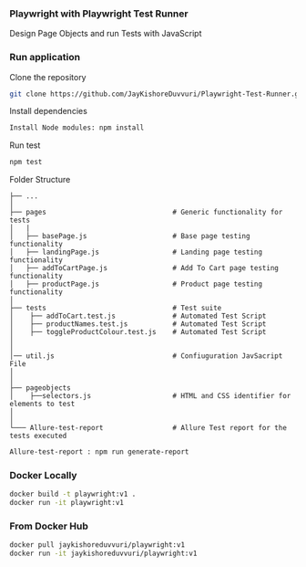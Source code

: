 ### Playwright with Playwright Test Runner 

Design Page Objects and run Tests with JavaScript

### Run application

Clone the repository
```bash
git clone https://github.com/JayKishoreDuvvuri/Playwright-Test-Runner.git
```

Install dependencies
```bash
Install Node modules: npm install
```

Run test
```bash
npm test
```

Folder Structure
 
    ├── ...
    │
    ├── pages                               # Generic functionality for tests
    │   |
    │   ├── basePage.js                     # Base page testing functionality
    │   ├── landingPage.js                  # Landing page testing functionality
    │   ├── addToCartPage.js                # Add To Cart page testing functionality
    │   ├── productPage.js                  # Product page testing functionality
    │
    ├── tests                               # Test suite
    │    ├── addToCart.test.js              # Automated Test Script     
    │    ├── productNames.test.js           # Automated Test Script
    │    ├── toggleProductColour.test.js    # Automated Test Script
    │
    │
    │── util.js                             # Confiuguration JavSacript File
    │
    │
    ├── pageobjects                       
    │    ├──selectors.js                    # HTML and CSS identifier for elements to test
    │               
    │
    └─── Allure-test-report                 # Allure Test report for the tests executed
                    


```bash
Allure-test-report : npm run generate-report
```

### Docker Locally
```bash
docker build -t playwright:v1 .
docker run -it playwright:v1   
```

### From Docker Hub
```bash
docker pull jaykishoreduvvuri/playwright:v1   
docker run -it jaykishoreduvvuri/playwright:v1  
```